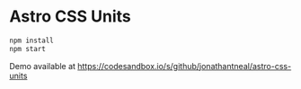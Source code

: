 # Astro CSS Units

```sh
npm install
npm start
```

Demo available at https://codesandbox.io/s/github/jonathantneal/astro-css-units
